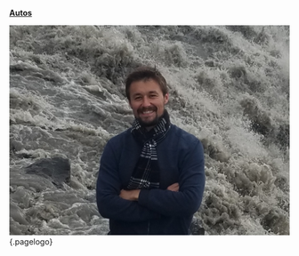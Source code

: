 <!-- TITLE: Home -->
<!-- SUBTITLE: A quick summary of Home -->

**[Autos](/autos)**

![Menearwater](/uploads/menearwater.jpg "Menearwater"){.pagelogo}
